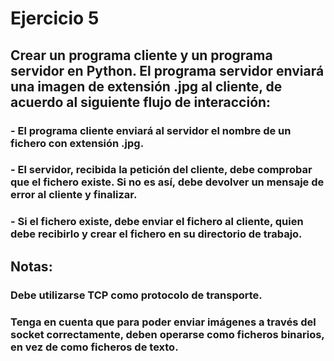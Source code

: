 # Ejercicio 5
## Crear un programa cliente y un programa servidor en Python. El programa servidor enviará una imagen de extensión .jpg al cliente, de acuerdo al siguiente flujo de interacción:
### - El programa cliente enviará al servidor el nombre de un fichero con extensión .jpg.
### - El servidor, recibida la petición del cliente, debe comprobar que el fichero existe. Si no es así, debe devolver un mensaje de error al cliente y finalizar.
### - Si el fichero existe, debe enviar el fichero al cliente, quien debe recibirlo y crear el fichero en su directorio de trabajo.

## Notas:
### Debe utilizarse TCP como protocolo de transporte.
### Tenga en cuenta que para poder enviar imágenes a través del socket correctamente, deben operarse como ficheros binarios, en vez de como ficheros de texto.
